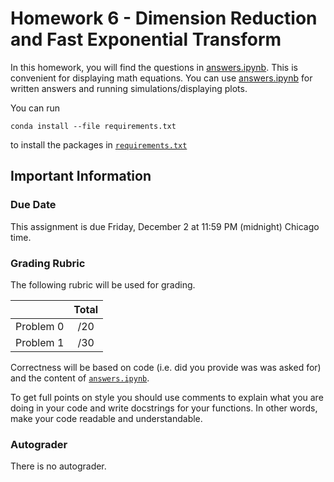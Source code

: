 # Homework 6 - Dimension Reduction and Fast Exponential Transform

In this homework, you will find the questions in [answers.ipynb](answers.ipynb).  This is convenient for displaying math equations. You can use [answers.ipynb](answers.ipynb) for written answers and running simulations/displaying plots.

You can run
```
conda install --file requirements.txt
```
to install the packages in [`requirements.txt`](requirements.txt)

## Important Information

### Due Date
This assignment is due Friday, December 2 at 11:59 PM (midnight) Chicago time.

### Grading Rubric

The following rubric will be used for grading.

|  | Total |
|:-:|:-:|
| Problem 0 | /20 |
| Problem 1 | /30 |

Correctness will be based on code (i.e. did you provide was was asked for) and the content of [`answers.ipynb`](answers.ipynb).

To get full points on style you should use comments to explain what you are doing in your code and write docstrings for your functions. In other words, make your code readable and understandable.

### Autograder

There is no autograder. 
